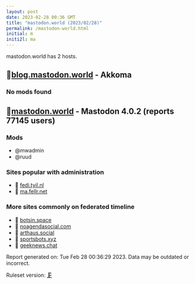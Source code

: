 ```yaml
---
layout: post
date: 2023-02-28 00:36 GMT
title: "mastodon.world (2023/02/28)"
permalink: /mastodon-world.html
initial: m
initi2l: ma
---
```


mastodon.world has 2 hosts.

## 🦝[blog.mastodon.world](https://blog.mastodon.world) - Akkoma

### No mods found

## 🦝[mastodon.world](https://mastodon.world) - Mastodon 4.0.2 (reports 77145 users)

### Mods
 * @mwadmin
 * @ruud

### Sites popular with administration

* 🐘 [fedi.tyil.nl](/fedi-tyil-nl.html)
* 🐘 [ma.fellr.net](/ma-fellr-net.html)

### More sites commonly on federated timeline

* 🐘 [botsin.space](/botsin-space.html)
* 💉 [noagendasocial.com](/noagendasocial-com.html)
* 🐘 [arthaus.social](/arthaus-social.html)
* 🐘 [sportsbots.xyz](/sportsbots-xyz.html)
* 💉 [geeknews.chat](/geeknews-chat.html)

Report generated on: Tue Feb 28 00:36:29 2023. Data may be outdated or incorrect.

Ruleset version: [🗜](/version-clamp)
